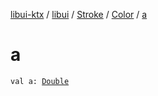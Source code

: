 [libui-ktx](../../../index.md) / [libui](../../index.md) / [Stroke](../index.md) / [Color](index.md) / [a](./a.md)

# a

`val a: `[`Double`](https://kotlinlang.org/api/latest/jvm/stdlib/kotlin/-double/index.html)